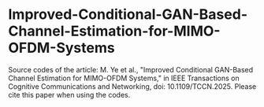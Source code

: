 # Improved-Conditional-GAN-Based-Channel-Estimation-for-MIMO-OFDM-Systems
Source codes of the article: M. Ye et al., "Improved Conditional GAN-Based Channel Estimation for MIMO-OFDM Systems," in IEEE Transactions on Cognitive Communications and Networking, doi: 10.1109/TCCN.2025. Please cite this paper when using the codes.  
